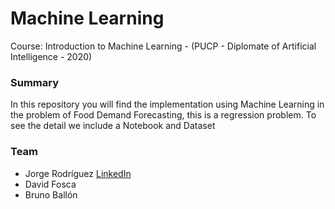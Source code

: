 # Machine Learning
Course: Introduction to Machine Learning - (PUCP - Diplomate of Artificial Intelligence - 2020)

### Summary
In this repository you will find the implementation using Machine Learning in the problem of Food Demand Forecasting, this is a regression problem. To see the detail we include a Notebook and Dataset

### Team
* Jorge Rodríguez [LinkedIn](https://www.linkedin.com/in/jorge-rodr%C3%ADguez-castillo/)
* David Fosca
* Bruno Ballón
